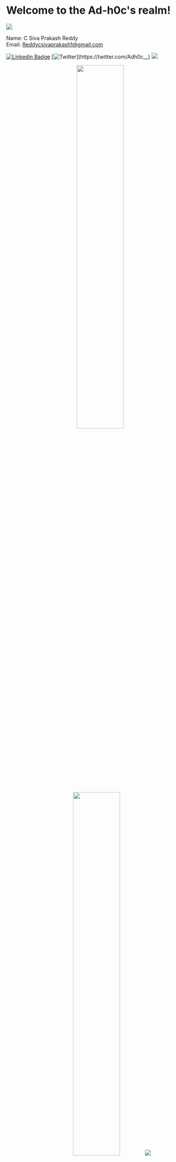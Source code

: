 <h1>Welcome to the Ad-h0c's realm!</h1>

![]((https://github.com/Ad-h0c/Ad-h0c/blob/main/Coding.png))

Name: C Siva Prakash Reddy <br />
Email: Reddycsivaprakash1@gmail.com

[![Linkedin Badge](https://img.shields.io/badge/-LinkedIn-0e76a8?style=flat-square&logo=Linkedin&logoColor=white)](https://www.linkedin.com/in/siva-prakash-reddy-c-7b63ab229/)
[![Twitter](https://img.shields.io/twitter/follow/Adh0c__)](https://twitter.com/Adh0c__)
![](https://visitor-badge.glitch.me/badge?page_id=Ad-h0c)


<p align="center">
  <img height="50%" width="auto" src ="https://github-readme-stats.vercel.app/api?username=Ad-h0c&show_icons=true&count_private=true&theme=buefy&hide_border=true&hide=issues,contribs">
  <img height="50%" width="auto" src ="https://github-readme-stats.vercel.app/api/top-langs/?username=Ad-h0c&layout=compact&hide_border=true&theme=buefy&langs_count=6&hide=jupyter%20notebook,tex,css,php">
  <img src ="https://github-readme-streak-stats.herokuapp.com?user=Ad-h0c&theme=buefy&hide_border=true">
  <br>
  <br>
  <br>
</p>

